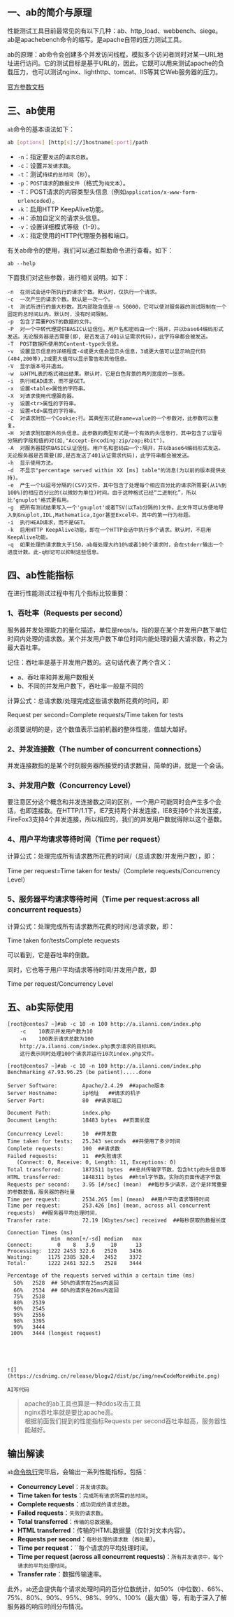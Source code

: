 ## 一、ab的简介与原理

性能测试工具目前最常见的有以下几种：ab、http_load、webbench、siege。ab是apachebench命令的缩写。是apache自带的压力测试工具。

ab的原理：ab命令会创建多个并发访问线程，模拟多个访问者同时对某一URL地址进行访问。它的测试目标是基于URL的，因此，它既可以用来测试apache的负载压力，也可以测试nginx、lighthttp、tomcat、IIS等其它Web服务器的压力。

[官方参数文档](http://httpd.apache.org/docs/2.2/programs/ab.html)

## 三、ab使用

`ab`命令的基本语法如下：

```bash
ab [options] [http[s]://]hostname[:port]/path
```

* `-n`：指定要`发送`的`请求总数`。
* `-c`：设置`并发请求数`。
* `-t`：测试`持续的总时间`（`秒`）。
* `-p`：`POST请求`的`数据文件`（格式为`纯文本`）。
* `-T`：POST请求的内容类型头信息（例如`application/x-www-form-urlencoded`）。
* `-k`：启用HTTP KeepAlive功能。
* `-H`：添加自定义的请求头信息。
* `-v`：设置详细模式等级（1-9）。
* `-X`：指定使用的HTTP代理服务器和端口。


有关ab命令的使用，我们可以通过帮助命令进行查看。如下：

```
ab --help
```

下面我们对这些参数，进行相关说明。如下：

```
-n  在测试会话中所执行的请求个数。默认时，仅执行一个请求。
-c  一次产生的请求个数。默认是一次一个。
-t  测试所进行的最大秒数。其内部隐含值是-n 50000，它可以使对服务器的测试限制在一个固定的总时间以内。默认时，没有时间限制。
-p  包含了需要POST的数据的文件。
-P  对一个中转代理提供BASIC认证信任。用户名和密码由一个:隔开，并以base64编码形式发送。无论服务器是否需要(即, 是否发送了401认证需求代码)，此字符串都会被发送。
-T  POST数据所使用的Content-type头信息。
-v  设置显示信息的详细程度-4或更大值会显示头信息，3或更大值可以显示响应代码(404,200等),2或更大值可以显示警告和其他信息。
-V  显示版本号并退出。
-w  以HTML表的格式输出结果。默认时，它是白色背景的两列宽度的一张表。
-i  执行HEAD请求，而不是GET。
-x  设置<table>属性的字符串。
-X  对请求使用代理服务器。
-y  设置<tr>属性的字符串。
-z  设置<td>属性的字符串。
-C  对请求附加一个Cookie:行。其典型形式是name=value的一个参数对，此参数可以重复。
-H  对请求附加额外的头信息。此参数的典型形式是一个有效的头信息行，其中包含了以冒号分隔的字段和值的对(如,"Accept-Encoding:zip/zop;8bit")。
-A  对服务器提供BASIC认证信任。用户名和密码由一个:隔开，并以base64编码形式发送。无论服务器是否需要(即,是否发送了401认证需求代码)，此字符串都会被发送。
-h  显示使用方法。
-d  不显示"percentage served within XX [ms] table"的消息(为以前的版本提供支持)。
-e  产生一个以逗号分隔的(CSV)文件，其中包含了处理每个相应百分比的请求所需要(从1%到100%)的相应百分比的(以微妙为单位)时间。由于这种格式已经“二进制化”，所以比'gnuplot'格式更有用。
-g  把所有测试结果写入一个'gnuplot'或者TSV(以Tab分隔的)文件。此文件可以方便地导入到Gnuplot,IDL,Mathematica,Igor甚至Excel中。其中的第一行为标题。
-i  执行HEAD请求，而不是GET。
-k  启用HTTP KeepAlive功能，即在一个HTTP会话中执行多个请求。默认时，不启用KeepAlive功能。
-q  如果处理的请求数大于150，ab每处理大约10%或者100个请求时，会在stderr输出一个进度计数。此-q标记可以抑制这些信息。
```

## 四、ab性能指标

在进行性能测试过程中有几个指标比较重要：

### 1、吞吐率（Requests per second）

服务器并发处理能力的量化描述，单位是reqs/s，指的是在某个并发用户数下单位时间内处理的请求数。某个并发用户数下单位时间内能处理的最大请求数，称之为最大吞吐率。

记住：吞吐率是基于并发用户数的。这句话代表了两个含义：

* a、吞吐率和并发用户数相关
* b、不同的并发用户数下，吞吐率一般是不同的

计算公式：总请求数/处理完成这些请求数所花费的时间，即

Request per second=Complete requests/Time taken for tests

必须要说明的是，这个数值表示当前机器的整体性能，值越大越好。

### 2、并发连接数（The number of concurrent connections）

并发连接数指的是某个时刻服务器所接受的请求数目，简单的讲，就是一个会话。

### 3、并发用户数（Concurrency Level）

要注意区分这个概念和并发连接数之间的区别，一个用户可能同时会产生多个会话，也即连接数。在HTTP/1.1下，IE7支持两个并发连接，IE8支持6个并发连接，FireFox3支持4个并发连接，所以相应的，我们的并发用户数就得除以这个基数。

### 4、用户平均请求等待时间（Time per request）

计算公式：处理完成所有请求数所花费的时间/（总请求数/并发用户数），即：

Time per request=Time taken for tests/（Complete requests/Concurrency Level）

### 5、服务器平均请求等待时间（Time per request:across all concurrent requests）

计算公式：处理完成所有请求数所花费的时间/总请求数，即：

Time taken for/testsComplete requests

可以看到，它是吞吐率的倒数。

同时，它也等于用户平均请求等待时间/并发用户数，即

Time per request/Concurrency Level

## 五、ab实际使用

```
[root@centos7 ~]#ab -c 10 -n 100 http://a.ilanni.com/index.php
    -c    10表示并发用户数为10
    -n    100表示请求总数为100
    http://a.ilanni.com/index.php表示请求的目标URL
    这行表示同时处理100个请求并运行10次index.php文件。

[root@centos7 ~]#ab -c 10 -n 100 http://a.ilanni.com/index.php
Benchmarking 47.93.96.25 (be patient).....done

Server Software:        Apache/2.4.29  ##apache版本 
Server Hostname:        ip地址   ##请求的机子 
Server Port:            80  ##请求端口

Document Path:          index.php
Document Length:        18483 bytes  ##页面长度

Concurrency Level:      10  ##并发数
Time taken for tests:   25.343 seconds  ##共使用了多少时间
Complete requests:      100  ##请求数
Failed requests:        11  ##失败请求
   (Connect: 0, Receive: 0, Length: 11, Exceptions: 0)
Total transferred:      1873511 bytes  ##总共传输字节数，包含http的头信息等
HTML transferred:       1848311 bytes  ##html字节数，实际的页面传递字节数
Requests per second:    3.95 [#/sec] (mean)  ##每秒多少请求，这个是非常重要的参数数值，服务器的吞吐量
Time per request:       2534.265 [ms] (mean)  ##用户平均请求等待时间
Time per request:       253.426 [ms] (mean, across all concurrent requests)  ##服务器平均处理时间，
Transfer rate:          72.19 [Kbytes/sec] received  ##每秒获取的数据长度

Connection Times (ms)
              min  mean[+/-sd] median   max
Connect:        0    8   3.9     10      13
Processing:  1222 2453 322.6   2520    3436
Waiting:     1175 2385 320.4   2452    3372
Total:       1222 2461 322.5   2528    3444

Percentage of the requests served within a certain time (ms)
  50%   2528  ## 50%的请求在25ms内返回 
  66%   2534  ## 60%的请求在26ms内返回 
  75%   2538
  80%   2539
  90%   2545
  95%   2556
  98%   3395
  99%   3444
 100%   3444 (longest request)





![](https://csdnimg.cn/release/blogv2/dist/pc/img/newCodeMoreWhite.png)

AI写代码
```

> apache的ab工具也算是一种ddos攻击工具  
> nginx吞吐率就是要比apache高。  
> 根据前面我们提到的性能指标Requests per second吞吐率越高，服务器性能越好。

## 输出解读

`ab`[命令执行](https://so.csdn.net/so/search?q=%E5%91%BD%E4%BB%A4%E6%89%A7%E8%A1%8C&spm=1001.2101.3001.7020)完毕后，会输出一系列性能指标，包括：

* **Concurrency Level**：`并发请求数`。
* **Time taken for tests**：`完成所有请求所需的总时间`。
* **Complete requests**：`成功完成的请求总数`。
* **Failed requests**：`失败的请求数`。
* **Total transferred**：`传输的总数据量`。
* **HTML transferred**：传输的HTML数据量（仅针对文本内容）。
* **Requests per second**：`每秒处理的请求数`（`吞吐量`）。
* **Time per request**：\`\`每个请求的平均处理时间。
* **Time per request (across all concurrent requests)**：`所有并发请求中，每个请求的平均处理时间`。
* **Transfer rate**：数据传输速率。

此外，`ab`还会提供每个请求处理时间的百分位数统计，如50%（中位数）、66%、75%、80%、90%、95%、98%、99%、100%（最大值）等，有助于深入了解服务器的响应时间分布情况。

